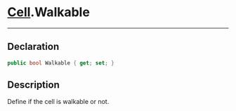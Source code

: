 ﻿# [Cell](GridSystem.md##CELL-INCLUDES).Walkable
---
## Declaration
```csharp
public bool Walkable { get; set; }
```

## Description
Define if the cell is walkable or not.
